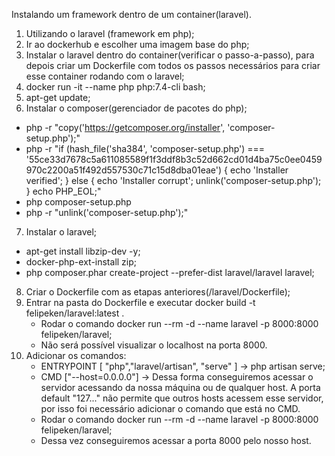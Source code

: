 Instalando um framework dentro de um container(laravel).

1. Utilizando o laravel (framework em php);
2. Ir ao dockerhub e escolher uma imagem base do php;
3. Instalar o laravel dentro do container(verificar o passo-a-passo), para depois criar um Dockerfile com todos os passos necessários para criar esse container rodando com o laravel;
4. docker run -it --name php php:7.4-cli bash;
5. apt-get update;
6. Instalar o composer(gerenciador de pacotes do php);

- php -r "copy('https://getcomposer.org/installer', 'composer-setup.php');"
- php -r "if (hash_file('sha384', 'composer-setup.php') === '55ce33d7678c5a611085589f1f3ddf8b3c52d662cd01d4ba75c0ee0459970c2200a51f492d557530c71c15d8dba01eae') { echo 'Installer verified'; } else { echo 'Installer corrupt'; unlink('composer-setup.php'); } echo PHP_EOL;"
- php composer-setup.php
- php -r "unlink('composer-setup.php');"

7. Instalar o laravel;

- apt-get install libzip-dev -y;
- docker-php-ext-install zip;
- php composer.phar create-project --prefer-dist laravel/laravel laravel;

8. Criar o Dockerfile com as etapas anteriores(/laravel/Dockerfile);
9. Entrar na pasta do Dockerfile e executar docker build -t felipeken/laravel:latest .
   - Rodar o comando docker run --rm -d --name laravel -p 8000:8000 felipeken/laravel;
   - Não será possível visualizar o localhost na porta 8000.
10. Adicionar os comandos:
    - ENTRYPOINT [ "php","laravel/artisan", "serve" ] -> php artisan serve;
    - CMD ["--host=0.0.0.0"] -> Dessa forma conseguiremos acessar o servidor acessando da nossa máquina ou de qualquer host. A porta default "127..." não permite que outros hosts acessem esse servidor, por isso foi necessário adicionar o comando que está no CMD.
    - Rodar o comando docker run --rm -d --name laravel -p 8000:8000 felipeken/laravel;
    - Dessa vez conseguiremos acessar a porta 8000 pelo nosso host.
